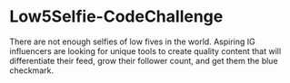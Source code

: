 # Low5Selfie-CodeChallenge
There are not enough selfies of low fives in the world. Aspiring IG influencers are looking for unique tools to create quality content that will differentiate their feed, grow their follower count, and get them the blue checkmark.
